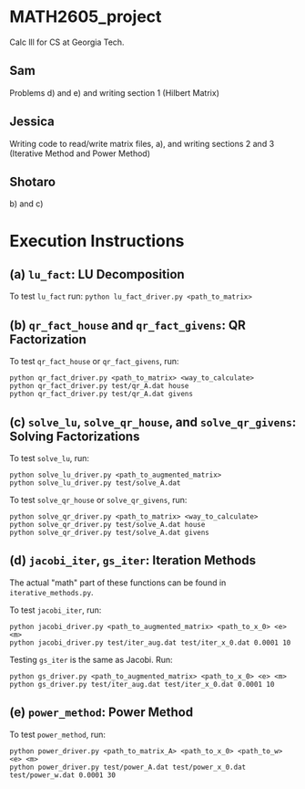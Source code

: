 # MATH2605_project
Calc lll for CS at Georgia Tech.

## Sam

Problems d) and e) and writing section 1 (Hilbert Matrix)

## Jessica

Writing code to read/write matrix files, a), and writing sections 2 and 3 (Iterative Method and Power Method)

## Shotaro
b) and c)

# Execution Instructions

## (a) `lu_fact`: LU Decomposition

To test `lu_fact` run:
	`python lu_fact_driver.py <path_to_matrix>`

## (b) `qr_fact_house` and `qr_fact_givens`: QR Factorization

To test `qr_fact_house` or `qr_fact_givens`, run:

	python qr_fact_driver.py <path_to_matrix> <way_to_calculate>
    python qr_fact_driver.py test/qr_A.dat house
    python qr_fact_driver.py test/qr_A.dat givens

## (c) `solve_lu`, `solve_qr_house`, and `solve_qr_givens`: Solving Factorizations

To test `solve_lu`, run:

	python solve_lu_driver.py <path_to_augmented_matrix>
    python solve_lu_driver.py test/solve_A.dat

To test `solve_qr_house` or `solve_qr_givens`, run:
	
	python solve_qr_driver.py <path_to_matrix> <way_to_calculate>
    python solve_qr_driver.py test/solve_A.dat house
    python solve_qr_driver.py test/solve_A.dat givens

## (d) `jacobi_iter`, `gs_iter`: Iteration Methods

The actual "math" part of these functions can be found in `iterative_methods.py`.

To test `jacobi_iter`, run:

    python jacobi_driver.py <path_to_augmented_matrix> <path_to_x_0> <e> <m>
    python jacobi_driver.py test/iter_aug.dat test/iter_x_0.dat 0.0001 10

Testing `gs_iter` is the same as Jacobi. Run:

    python gs_driver.py <path_to_augmented_matrix> <path_to_x_0> <e> <m>
    python gs_driver.py test/iter_aug.dat test/iter_x_0.dat 0.0001 10

## (e) `power_method`: Power Method

To test `power_method`, run:

    python power_driver.py <path_to_matrix_A> <path_to_x_0> <path_to_w> <e> <m>
    python power_driver.py test/power_A.dat test/power_x_0.dat test/power_w.dat 0.0001 30

